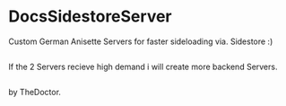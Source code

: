 # DocsSidestoreServer

Custom German Anisette Servers for faster sideloading via. Sidestore :)
```
```
If the 2 Servers recieve high demand i will create more backend Servers.
```
```
by TheDoctor.
